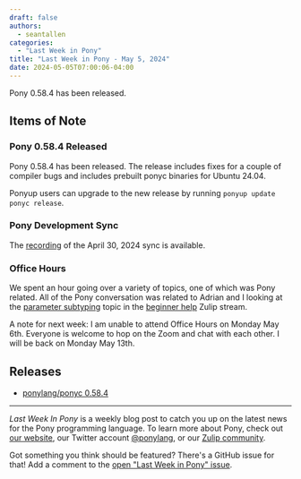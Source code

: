```yaml
---
draft: false
authors:
  - seantallen
categories:
  - "Last Week in Pony"
title: "Last Week in Pony - May 5, 2024"
date: 2024-05-05T07:00:06-04:00
---
```


Pony 0.58.4 has been released.

<!-- more -->

## Items of Note

### Pony 0.58.4 Released

Pony 0.58.4 has been released. The release includes fixes for a couple of compiler bugs and includes prebuilt ponyc binaries for Ubuntu 24.04.

Ponyup users can upgrade to the new release by running `ponyup update ponyc release`.

### Pony Development Sync

The [recording](https://vimeo.com/941417912) of the April 30, 2024 sync is available.

### Office Hours

We spent an hour going over a variety of topics, one of which was Pony related. All of the Pony conversation was related to Adrian and I looking at the [parameter subtyping](https://ponylang.zulipchat.com/#narrow/stream/189985-beginner-help/topic/parameter.20subtyping) topic in the [beginner help](https://ponylang.zulipchat.com/#narrow/stream/189985-beginner-help) Zulip stream.

A note for next week: I am unable to attend Office Hours on Monday May 6th. Everyone is welcome to hop on the Zoom and chat with each other. I will be back on Monday May 13th.

## Releases

- [ponylang/ponyc 0.58.4](https://github.com/ponylang/ponyc/releases/tag/0.58.4)

---

_Last Week In Pony_ is a weekly blog post to catch you up on the latest news for the Pony programming language. To learn more about Pony, check out [our website](https://ponylang.io), our Twitter account [@ponylang](https://twitter.com/ponylang), or our [Zulip community](https://ponylang.zulipchat.com).

Got something you think should be featured? There's a GitHub issue for that! Add a comment to the [open "Last Week in Pony" issue](https://github.com/ponylang/ponylang.github.io/issues?q=is%3Aissue+is%3Aopen+label%3Alast-week-in-pony).

